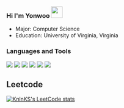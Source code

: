 ### Hi I'm Yonwoo <img src="https://raw.githubusercontent.com/MartinHeinz/MartinHeinz/master/wave.gif" width="30px">

- Major: Computer Science
- Education: University of Virginia, Virginia

### Languages and Tools
![](https://img.shields.io/badge/Python-informational?style=flat&logo=python&logoColor=white&color=3776AB)
![](https://img.shields.io/badge/Pytorch-informational?style=flat&logo=pytorch&logoColor=white&color=EE4C2C)
![](https://img.shields.io/badge/Linux-informational?style=flat&logo=linux&logoColor=white&color=FCC624)
![](https://img.shields.io/badge/Git-informational?style=flat&logo=git&logoColor=white&color=F05032)
![](https://img.shields.io/badge/MacOS-informational?style=flat&logo=macos&logoColor=white&color=000000)
![](https://img.shields.io/badge/Pytorch-informational?style=flat&logo=pytorch&logoColor=white&color=EE4C2C)


## Leetcode
[![KnlnKS's LeetCode stats](https://leetcode-stats-six.vercel.app/api?username=yhugestar)](https://github.com/KnlnKS/leetcode-stats)



